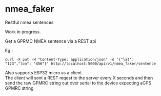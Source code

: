 # nmea_faker
Restful nmea sentences

Work in progress.

Get a GPRMC NMEA sentence via a REST api    

Eg :   

```
curl -X put -H "Content-Type: application/json" -d '{"lat": "123","lon": "456"}' http://localhost:5000/api/v1/nmea_faker/sentence
```    

Also supports ESP32 micro as a client.    
The client will sent a REST reqest to the server every X seconds and then send the raw GPMRC string out over serial to the device expecting aGPS GPMRC string
